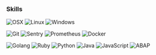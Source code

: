 ### Skills

![OSX](https://img.shields.io/badge/OS-OSX-informational?style=flat&logo=Apple)
![Linux](https://img.shields.io/badge/OS-Linux-informational?style=flat&logo=Linux)
![Windows](https://img.shields.io/badge/OS-Windows-informational?style=flat&logo=Windows)

![Git](https://img.shields.io/badge/Tools-Git-informational?style=flat&logo=Git)
![Sentry](https://img.shields.io/badge/Tools-Sentry-informational?style=flat&logo=Sentry)
![Prometheus](https://img.shields.io/badge/Tools-Prometheus-informational?style=flat&logo=Prometheus)
![Docker](https://img.shields.io/badge/Tools-Docker-informational?style=flat&logo=Docker)

![Golang](https://img.shields.io/badge/Code-Go-informational?style=flat&logo=Go)
![Ruby](https://img.shields.io/badge/Code-Ruby-informational?style=flat&logo=Ruby)
![Python](https://img.shields.io/badge/Code-Python-informational?style=flat&logo=Python)
![Java](https://img.shields.io/badge/Code-Java-informational?style=flat&logo=Java)
![JavaScript](https://img.shields.io/badge/Code-JavaScript-informational?style=flat&logo=JavaScript)
![ABAP](https://img.shields.io/badge/Code-ABAP-informational?style=flat&logo=SAP)

<!--
**joshianiket22/joshianiket22** is a ✨ _special_ ✨ repository because its `README.md` (this file) appears on your GitHub profile.

Here are some ideas to get you started:

- 🔭 I’m currently working on ...
- 🌱 I’m currently learning ...
- 👯 I’m looking to collaborate on ...
- 🤔 I’m looking for help with ...
- 💬 Ask me about ...
- 📫 How to reach me: ...
- 😄 Pronouns: ...
- ⚡ Fun fact: ...
-->
